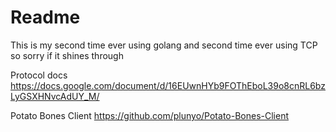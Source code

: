 # Readme

This is my second time ever using golang and second time ever using TCP so sorry if it shines through

Protocol docs
https://docs.google.com/document/d/16EUwnHYb9FOThEboL39o8cnRL6bzLyGSXHNvcAdUY_M/

Potato Bones Client
https://github.com/plunyo/Potato-Bones-Client
